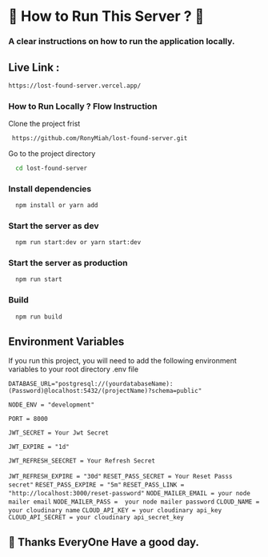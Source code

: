 # 🍎 How to Run This Server ? 🍎

### A clear instructions on how to run the application locally.

## Live Link :

```bash
https://lost-found-server.vercel.app/
```

### How to Run Locally ? Flow Instruction

Clone the project frist

```bash
 https://github.com/RonyMiah/lost-found-server.git
```

Go to the project directory

```bash
  cd lost-found-server
```

### Install dependencies

```bash
  npm install or yarn add
```

### Start the server as dev

```bash
  npm run start:dev or yarn start:dev
```

### Start the server as production

```bash
  npm run start
```

### Build

```bash
  npm run build
```

## Environment Variables

If you run this project, you will need to add the following environment variables to your root directory .env file

`DATABASE_URL="postgresql://(yourdatabaseName):(Password)@localhost:5432/(projectName)?schema=public"`

`NODE_ENV = "development"`

`PORT = 8000 `

`JWT_SECRET = Your Jwt Secret`

`JWT_EXPIRE = "1d"`

`JWT_REFRESH_SEECRET = Your Refresh Secret`

`JWT_REFRESH_EXPIRE = "30d"`
`RESET_PASS_SECRET = Your Reset Passs secret"`
`RESET_PASS_EXPIRE = "5m"`
`RESET_PASS_LINK = "http://localhost:3000/reset-password"`
`NODE_MAILER_EMAIL = your node mailer email`
`NODE_MAILER_PASS =  your node mailer password`
`CLOUD_NAME =  your cloudinary name`
`CLOUD_API_KEY = your cloudinary api_key`
`CLOUD_API_SECRET = your cloudinary api_secret_key`

## 🚀 Thanks EveryOne Have a good day.
